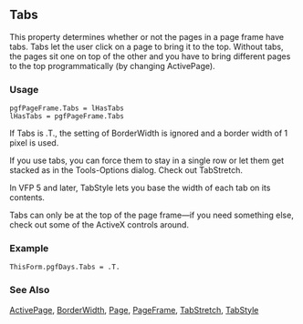## Tabs

This property determines whether or not the pages in a page frame have tabs. Tabs let the user click on a page to bring it to the top. Without tabs, the pages sit one on top of the other and you have to bring different pages to the top programmatically (by changing ActivePage).

### Usage

```foxpro
pgfPageFrame.Tabs = lHasTabs
lHasTabs = pgfPageFrame.Tabs
```

If Tabs is .T., the setting of BorderWidth is ignored and a border width of 1 pixel is used.

If you use tabs, you can force them to stay in a single row or let them get stacked as in the Tools-Options dialog. Check out TabStretch.

In VFP 5 and later, TabStyle lets you base the width of each tab on its contents.

Tabs can only be at the top of the page frame&mdash;if you need something else, check out some of the ActiveX controls around.

### Example

```foxpro
ThisForm.pgfDays.Tabs = .T.
```
### See Also

[ActivePage](s4g573.md), [BorderWidth](s4g337.md), [Page](s4g524.md), [PageFrame](s4g524.md), [TabStretch](s4g547.md), [TabStyle](s4g547.md)
